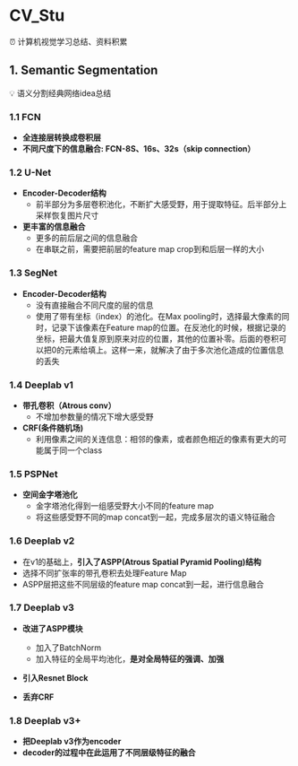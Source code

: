 # CV_Stu
⏰ 计算机视觉学习总结、资料积累

## 1. Semantic Segmentation
💡 语义分割经典网络idea总结
### 1.1 FCN

- **全连接层转换成卷积层**
- **不同尺度下的信息融合: FCN-8S、16s、32s（skip connection）**

### 1.2 U-Net

- **Encoder-Decoder结构**
  - 前半部分为多层卷积池化，不断扩大感受野，用于提取特征。后半部分上采样恢复图片尺寸
- **更丰富的信息融合**
  - 更多的前后层之间的信息融合
  - 在串联之前，需要把前层的feature map crop到和后层一样的大小

### 1.3 SegNet

- **Encoder-Decoder结构**
  - 没有直接融合不同尺度的层的信息
  - 使用了带有坐标（index）的池化。在Max pooling时，选择最大像素的同时，记录下该像素在Feature map的位置。在反池化的时候，根据记录的坐标，把最大值复原到原来对应的位置，其他的位置补零。后面的卷积可以把0的元素给填上。这样一来，就解决了由于多次池化造成的位置信息的丢失

### 1.4 Deeplab v1

- **带孔卷积（Atrous conv）**
  - 不增加参数量的情况下增大感受野
- **CRF(条件随机场)**
  - 利用像素之间的关连信息：相邻的像素，或者颜色相近的像素有更大的可能属于同一个class

### 1.5 PSPNet

- **空间金字塔池化**
  - 金字塔池化得到一组感受野大小不同的feature map
  - 将这些感受野不同的map concat到一起，完成多层次的语义特征融合

### 1.6 Deeplab v2

-  在v1的基础上，**引入了ASPP(Atrous Spatial Pyramid Pooling)结构**
  - 选择不同扩张率的带孔卷积去处理Feature Map
  - ASPP层把这些不同层级的feature map concat到一起，进行信息融合

### 1.7  Deeplab v3

- **改进了ASPP模块**
  - 加入了BatchNorm
  - 加入特征的全局平均池化，**是对全局特征的强调、加强**
- **引入Resnet Block**

- **丢弃CRF**

### 1.8 Deeplab v3+

- **把Deeplab v3作为encoder**
- **decoder的过程中在此运用了不同层级特征的融合**
 
